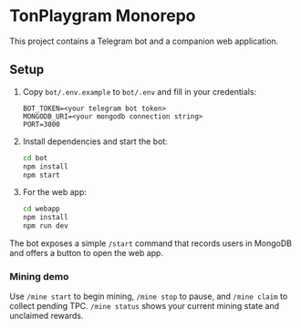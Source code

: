 # TonPlaygram Monorepo

This project contains a Telegram bot and a companion web application.

## Setup

1. Copy `bot/.env.example` to `bot/.env` and fill in your credentials:
   ```
   BOT_TOKEN=<your telegram bot token>
   MONGODB_URI=<your mongodb connection string>
   PORT=3000
   ```
2. Install dependencies and start the bot:
   ```bash
   cd bot
   npm install
   npm start
   ```
3. For the web app:
   ```bash
   cd webapp
   npm install
   npm run dev
   ```

The bot exposes a simple `/start` command that records users in MongoDB and offers a button to open the web app.

### Mining demo

Use `/mine start` to begin mining, `/mine stop` to pause, and `/mine claim` to collect pending TPC. `/mine status` shows your current mining state and unclaimed rewards.
